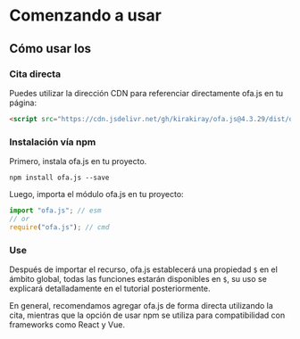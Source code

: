 # Comenzando a usar
## Cómo usar los
### Cita directa

Puedes utilizar la dirección CDN para referenciar directamente ofa.js en tu página:

```html
<script src="https://cdn.jsdelivr.net/gh/kirakiray/ofa.js@4.3.29/dist/ofa.js"></script>
```

### Instalación vía npm

Primero, instala ofa.js en tu proyecto.

```shell
npm install ofa.js --save
```

Luego, importa el módulo ofa.js en tu proyecto:

```javascript
import "ofa.js"; // esm
// or
require("ofa.js"); // cmd
```

### Use

Después de importar el recurso, ofa.js establecerá una propiedad `$` en el ámbito global, todas las funciones estarán disponibles en `$`, su uso se explicará detalladamente en el tutorial posteriormente.

En general, recomendamos agregar ofa.js de forma directa utilizando la cita, mientras que la opción de usar npm se utiliza para compatibilidad con frameworks como React y Vue.